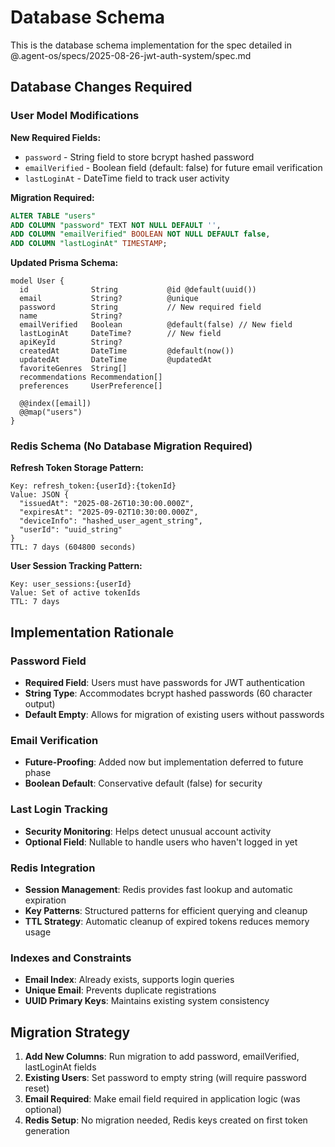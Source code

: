 # Database Schema

This is the database schema implementation for the spec detailed in @.agent-os/specs/2025-08-26-jwt-auth-system/spec.md

## Database Changes Required

### User Model Modifications

**New Required Fields:**
- `password` - String field to store bcrypt hashed password
- `emailVerified` - Boolean field (default: false) for future email verification
- `lastLoginAt` - DateTime field to track user activity

**Migration Required:**
```sql
ALTER TABLE "users" 
ADD COLUMN "password" TEXT NOT NULL DEFAULT '',
ADD COLUMN "emailVerified" BOOLEAN NOT NULL DEFAULT false,
ADD COLUMN "lastLoginAt" TIMESTAMP;
```

**Updated Prisma Schema:**
```prisma
model User {
  id              String           @id @default(uuid())
  email           String?          @unique
  password        String           // New required field
  name            String?
  emailVerified   Boolean          @default(false) // New field
  lastLoginAt     DateTime?        // New field
  apiKeyId        String?
  createdAt       DateTime         @default(now())
  updatedAt       DateTime         @updatedAt
  favoriteGenres  String[]
  recommendations Recommendation[]
  preferences     UserPreference[]

  @@index([email])
  @@map("users")
}
```

### Redis Schema (No Database Migration Required)

**Refresh Token Storage Pattern:**
```
Key: refresh_token:{userId}:{tokenId}
Value: JSON {
  "issuedAt": "2025-08-26T10:30:00.000Z",
  "expiresAt": "2025-09-02T10:30:00.000Z", 
  "deviceInfo": "hashed_user_agent_string",
  "userId": "uuid_string"
}
TTL: 7 days (604800 seconds)
```

**User Session Tracking Pattern:**
```
Key: user_sessions:{userId}
Value: Set of active tokenIds
TTL: 7 days
```

## Implementation Rationale

### Password Field
- **Required Field**: Users must have passwords for JWT authentication
- **String Type**: Accommodates bcrypt hashed passwords (60 character output)
- **Default Empty**: Allows for migration of existing users without passwords

### Email Verification
- **Future-Proofing**: Added now but implementation deferred to future phase
- **Boolean Default**: Conservative default (false) for security

### Last Login Tracking
- **Security Monitoring**: Helps detect unusual account activity
- **Optional Field**: Nullable to handle users who haven't logged in yet

### Redis Integration
- **Session Management**: Redis provides fast lookup and automatic expiration
- **Key Patterns**: Structured patterns for efficient querying and cleanup
- **TTL Strategy**: Automatic cleanup of expired tokens reduces memory usage

### Indexes and Constraints
- **Email Index**: Already exists, supports login queries
- **Unique Email**: Prevents duplicate registrations
- **UUID Primary Keys**: Maintains existing system consistency

## Migration Strategy

1. **Add New Columns**: Run migration to add password, emailVerified, lastLoginAt fields
2. **Existing Users**: Set password to empty string (will require password reset)
3. **Email Required**: Make email field required in application logic (was optional)
4. **Redis Setup**: No migration needed, Redis keys created on first token generation